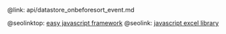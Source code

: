 @link: api/datastore_onbeforesort_event.md

@seolinktop: [easy javascript framework](https://webix.com)
@seolink: [javascript excel library](https://webix.com/widget/excel_viewer/)